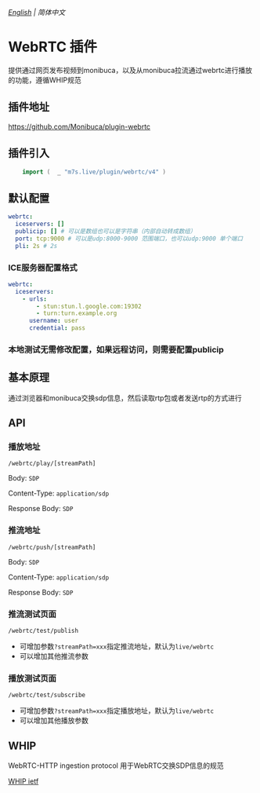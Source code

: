 _[English](https://github.com/Monibuca/plugin-webrtc/blob/v4/README.en.md) | 简体中文_
# WebRTC 插件

提供通过网页发布视频到monibuca，以及从monibuca拉流通过webrtc进行播放的功能，遵循WHIP规范

## 插件地址

https://github.com/Monibuca/plugin-webrtc

## 插件引入
```go
    import (  _ "m7s.live/plugin/webrtc/v4" )
```

## 默认配置

```yaml
webrtc:
  iceservers: []
  publicip: [] # 可以是数组也可以是字符串（内部自动转成数组）
  port: tcp:9000 # 可以是udp:8000-9000 范围端口，也可以udp:9000 单个端口
  pli: 2s # 2s
```
### ICE服务器配置格式

```yaml
webrtc:
  iceservers:
    - urls: 
        - stun:stun.l.google.com:19302
        - turn:turn.example.org
      username: user
      credential: pass
```


### 本地测试无需修改配置，如果远程访问，则需要配置publicip

## 基本原理

通过浏览器和monibuca交换sdp信息，然后读取rtp包或者发送rtp的方式进行

## API

### 播放地址
`/webrtc/play/[streamPath]`

Body: `SDP`

Content-Type: `application/sdp`

Response Body: `SDP`

### 推流地址

`/webrtc/push/[streamPath]`

Body: `SDP`

Content-Type: `application/sdp`

Response Body: `SDP`

### 推流测试页面

`/webrtc/test/publish`
- 可增加参数`?streamPath=xxx`指定推流地址，默认为`live/webrtc`
- 可以增加其他推流参数
### 播放测试页面

`/webrtc/test/subscribe`
- 可增加参数`?streamPath=xxx`指定播放地址，默认为`live/webrtc`
- 可以增加其他播放参数
## WHIP
WebRTC-HTTP ingestion protocol
用于WebRTC交换SDP信息的规范

[WHIP ietf](https://datatracker.ietf.org/doc/html/draft-ietf-wish-whip-02)
